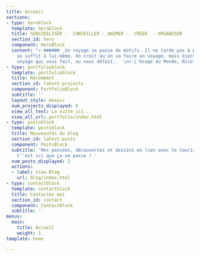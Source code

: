 ```yaml
---
title: Accueil
sections:
- type: heroblock
  template: heroblock
  title: SENSIBILISER -  CONSEILLER - ANIMER -  CRÉER  - ORGANISER
  section_id: hero
  component: HeroBlock
  content: "> ###### _Un voyage se passe de motifs. Il ne tarde pas à prouver qu'il
    se suffit à lui-même. On croit qu'on va faire un voyage, mais bientôt c'est le
    voyage qui vous fait, ou vous défait._  \n> L'Usage du Monde, Nicolas Bouvier"
- type: portfolioblock
  template: portfolioblock
  title: Récemment
  section_id: latest-projects
  component: PortfolioBlock
  subtitle: ''
  layout_style: mosaic
  num_projects_displayed: 6
  view_all_text: La suite ici...
  view_all_url: portfolio/index.html
- type: postsblock
  template: postsblock
  title: Nouveautés du blog
  section_id: latest-posts
  component: PostsBlock
  subtitle: 'Mes pensées, découvertes et dessins en lien avec le tourisme responsable.
    C''est ici que ça se passe ! '
  num_posts_displayed: 2
  actions:
  - label: View Blog
    url: blog/index.html
- type: contactblock
  template: contactblock
  title: Contactez moi
  section_id: contact
  component: ContactBlock
  subtitle: ''
menus:
  main:
    title: Accueil
    weight: 1
template: home

---
```

